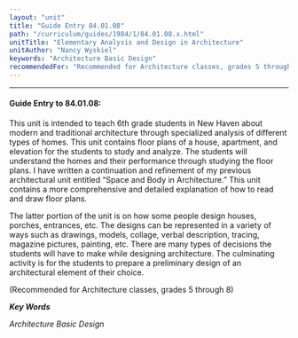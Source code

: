 ```yaml
---
layout: "unit"
title: "Guide Entry 84.01.08"
path: "/curriculum/guides/1984/1/84.01.08.x.html"
unitTitle: "Elementary Analysis and Design in Architecture"
unitAuthor: "Nancy Wyskiel"
keywords: "Architecture Basic Design"
recommendedFor: "Recommended for Architecture classes, grades 5 through 8"
---
```

<body>
<hr/>
 <h4>
  Guide Entry to 84.01.08:
 </h4>
 This unit is intended to teach 6th grade students in New Haven about modern and traditional architecture through specialized analysis of different types of homes.  This unit contains floor plans of a house, apartment, and elevation for the students to study and analyze.  The students will understand the homes and their performance through studying the floor plans.  I have written a continuation and refinement of my previous architectural unit entitled “Space and Body in Architecture.”  This unit contains a more comprehensive and detailed explanation of how to read and draw floor plans.
 <p>
  The latter portion of the unit is on how some people design houses, porches, entrances, etc.  The designs can be represented in a variety of ways such as drawings, models, collage, verbal description, tracing, magazine pictures, painting, etc.  There are many types of decisions the students will have to make while designing architecture.  The culminating activity is for the students to prepare a preliminary design of an architectural element of their choice.
 </p>
 <p>
  (Recommended for Architecture classes, grades 5 through 8)
 </p>
<p>
  <b>
   <i>
    Key Words
   </i>
  </b>
  <br/>
 </p>
 <p>
  <i>
   Architecture Basic Design
  </i>
 </p>

</body>